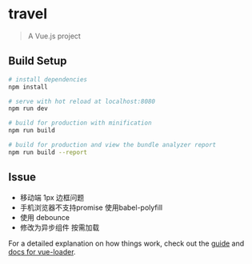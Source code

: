 # travel

> A Vue.js project

## Build Setup

``` bash
# install dependencies
npm install

# serve with hot reload at localhost:8080
npm run dev

# build for production with minification
npm run build

# build for production and view the bundle analyzer report
npm run build --report
```

## Issue
- 移动端 1px 边框问题
- 手机浏览器不支持promise 使用babel-polyfill
- 使用 debounce
- 修改为异步组件 按需加载

For a detailed explanation on how things work, check out the [guide](http://vuejs-templates.github.io/webpack/) and [docs for vue-loader](http://vuejs.github.io/vue-loader).
